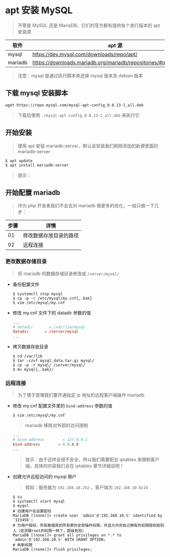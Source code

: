 # apt 安装 MySQL

> 不管是 MySQL 还是 MariaDB，它们的官方都有提供各个发行版本的 apt 安装源

| 软件    | apt 源                                                             |
| ------- | ------------------------------------------------------------------ |
| mysql   | https://dev.mysql.com/downloads/repo/apt/                          |
| mariadb | https://downloads.mariadb.org/mariadb/repositories/#mirror=neusoft |

> 注意：mysql 是通过执行脚本来选择 mysql 版本及 debian 版本

## 下载 mysql 安装脚本

```shell
wget https://repo.mysql.com/mysql-apt-config_0.8.13-1_all.deb
```

> 下载后使用 `./mysql-apt-config_0.8.13-1_all.deb` 来执行它

## 开始安装

> 使用 apt 安装 mariadb-server，默认会安装我们刚刚添加的新源里面的 mariadb-server

```shell
$ apt update
$ apt install mariadb-server
```

> 提示：

## 开始配置 mariadb

> 作为 php 开发者我们不会去对 mariadb 做更多的优化，一般只做一下几步：

| 步骤 | 详情                   |
| ---- | ---------------------- |
| 01   | 修改数据存放目录的路径 |
| 02   | 远程连接               |

### 更改数据存储目录

> 将 mariadb 的数据存储目录修改成 `/server/mysql/`

- 备份配置文件

  ```shell
  $ systemctl stop mysql
  $ cp -p -r /etc/mysql/my.cnf{,.bak}
  $ vim /etc/mysql/my.cnf
  ```

- 修改 my.cnf 文件下的 datadir 参数的值

  ```cnf
  ...
  # datadir       = /var/lib/mysql
  datadir       = /server/mysql
  ...
  ```

- 拷贝数据存放目录

  ```shell
  $ cd /var/lib
  $ tar -czvf mysql_data.tar.gz mysql/
  $ cp -p -r mysql/ /server/mysql/
  $ mv mysql{,.bak}/
  ```

### 远程连接

> 为了便于管理我们要开通指定 ip 地址的远程客户端操作 mariadb

- 修改 my.cnf 配置文件里的 `bind-address` 参数的值

  ```shell
  $ vim /etc/mysql/my.cnf
  ```

  > mariadb 移除对外部的访问限制

  ```cnf
  ...
  # bind-address        = 127.0.0.1
  bind-address        = 0.0.0.0
  ...
  ```

  > 提示：由于这样会很不安全，所以我们需要配合 iptables 来限制客户端，具体的内容我们会在 iptables 章节详细说明！

- 创建允许远程访问的 mysql 用户

  > 假如：服务器为 `192.168.10.252` ，客户端为 `192.168.10.0/24`

  ```shell
  $ su
  $ systemctl start mysql
  $ myqsl
  # 创建用户名设置密码
  MariaDB [(none)]> create user 'admin'@'192.168.10.%' identified by '123456';
  # 为用户授权，所有数据库的所有表的全部操作权限，并且允许将自己拥有的权限授权给别人（这货跟root的权限一样了，超级危险）
  MariaDB [(none)]> grant all privileges on *.* to 'admin'@'192.168.10.%' WITH GRANT OPTION;
  # 刷新权限
  MariaDB [(none)]> flush privileges;
  ```
